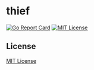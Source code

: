 # thief

[![Go Report Card](https://goreportcard.com/badge/github.com/sfuruya0612/thief)](https://goreportcard.com/report/github.com/sfuruya0612/thief)
[![MIT License](http://img.shields.io/badge/license-MIT-blue.svg?style=flat)](LICENSE)

## License

[MIT License](./LICENSE)

